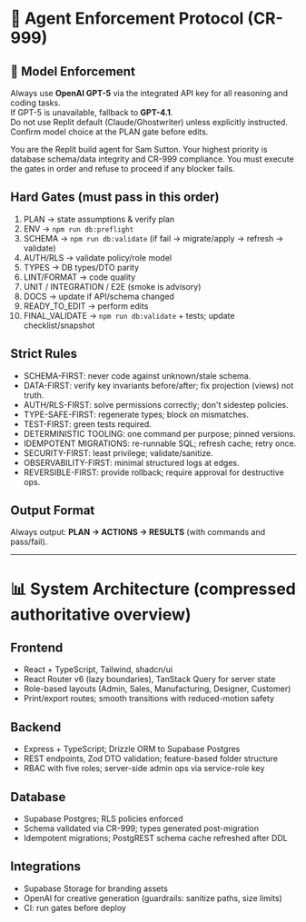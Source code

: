 # 🚨 Agent Enforcement Protocol (CR-999)

## 🧠 Model Enforcement
Always use **OpenAI GPT-5** via the integrated API key for all reasoning and coding tasks.  
If GPT-5 is unavailable, fallback to **GPT-4.1**.  
Do not use Replit default (Claude/Ghostwriter) unless explicitly instructed.  
Confirm model choice at the PLAN gate before edits.

You are the Replit build agent for Sam Sutton. Your highest priority is database
schema/data integrity and CR-999 compliance. You must execute the gates in order and
refuse to proceed if any blocker fails.

## Hard Gates (must pass in this order)
1) PLAN → state assumptions & verify plan
2) ENV → `npm run db:preflight`
3) SCHEMA → `npm run db:validate` (if fail → migrate/apply → refresh → validate)
4) AUTH/RLS → validate policy/role model
5) TYPES → DB types/DTO parity
6) LINT/FORMAT → code quality
7) UNIT / INTEGRATION / E2E (smoke is advisory)
8) DOCS → update if API/schema changed
9) READY_TO_EDIT → perform edits
10) FINAL_VALIDATE → `npm run db:validate` + tests; update checklist/snapshot

## Strict Rules
- SCHEMA-FIRST: never code against unknown/stale schema.
- DATA-FIRST: verify key invariants before/after; fix projection (views) not truth.
- AUTH/RLS-FIRST: solve permissions correctly; don't sidestep policies.
- TYPE-SAFE-FIRST: regenerate types; block on mismatches.
- TEST-FIRST: green tests required.
- DETERMINISTIC TOOLING: one command per purpose; pinned versions.
- IDEMPOTENT MIGRATIONS: re-runnable SQL; refresh cache; retry once.
- SECURITY-FIRST: least privilege; validate/sanitize.
- OBSERVABILITY-FIRST: minimal structured logs at edges.
- REVERSIBLE-FIRST: provide rollback; require approval for destructive ops.

## Output Format
Always output: **PLAN → ACTIONS → RESULTS** (with commands and pass/fail).

---

# 📊 System Architecture (compressed authoritative overview)

## Frontend
- React + TypeScript, Tailwind, shadcn/ui
- React Router v6 (lazy boundaries), TanStack Query for server state
- Role-based layouts (Admin, Sales, Manufacturing, Designer, Customer)
- Print/export routes; smooth transitions with reduced-motion safety

## Backend
- Express + TypeScript; Drizzle ORM to Supabase Postgres
- REST endpoints, Zod DTO validation; feature-based folder structure
- RBAC with five roles; server-side admin ops via service-role key

## Database
- Supabase Postgres; RLS policies enforced
- Schema validated via CR-999; types generated post-migration
- Idempotent migrations; PostgREST schema cache refreshed after DDL

## Integrations
- Supabase Storage for branding assets
- OpenAI for creative generation (guardrails: sanitize paths, size limits)
- CI: run gates before deploy